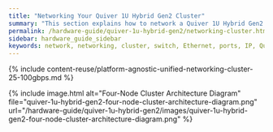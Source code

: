 ```yaml
---
title: "Networking Your Quiver 1U Hybrid Gen2 Cluster"
summary: "This section explains how to network a Quiver 1U Hybrid Gen2 cluster."
permalink: /hardware-guide/quiver-1u-hybrid-gen2/networking-cluster.html
sidebar: hardware_guide_sidebar
keywords: network, networking, cluster, switch, Ethernet, ports, IP, Quiver_1U_Hybrid_Gen2
---
```


{% include content-reuse/platform-agnostic-unified-networking-cluster-25-100gbps.md %}

{% include image.html alt="Four-Node Cluster Architecture Diagram" file="quiver-1u-hybrid-gen2-four-node-cluster-architecture-diagram.png" url="/hardware-guide/quiver-1u-hybrid-gen2/images/quiver-1u-hybrid-gen2-four-node-cluster-architecture-diagram.png" %}
